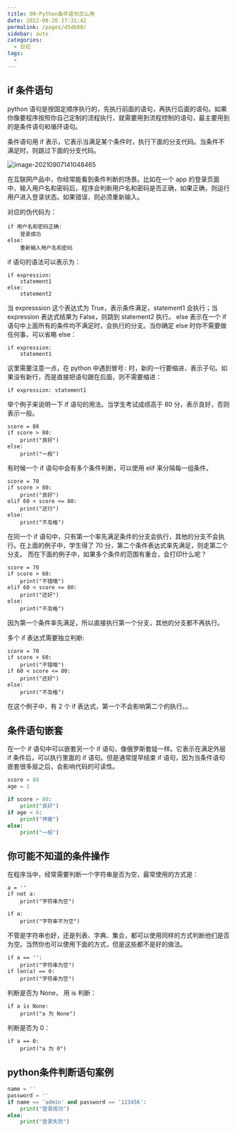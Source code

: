 ```yaml
---
title: 09-Python条件语句怎么用
date: 2022-08-26 17:31:42
permalink: /pages/d5db80/
sidebar: auto
categories:
  - 日记
tags:
  - 
---
```

## if 条件语句

python 语句是按固定顺序执行的，先执行前面的语句，再执行后面的语句。如果你像要程序按照你自己定制的流程执行，就需要用到流程控制的语句，最主要用到的是条件语句和循环语句。

  

条件语句用 if 表示，它表示当满足某个条件时，执行下面的分支代码。当条件不满足时，则跳过下面的分支代码。

![image-20210907141048465](https://yuztuchuang.oss-cn-beijing.aliyuncs.com/img/image-20210907141048465.png)

  

在互联网产品中，你经常能看到条件判断的场景。比如在一个 app 的登录页面中，输入用户名和密码后，程序会判断用户名和密码是否正确，如果正确，则运行用户进入登录状态。如果错误，则必须重新输入。



对应的伪代码为：

```
if 用户名和密码正确:
  	登录成功
else:
  	重新输入用户名和密码
```

  

if 语句的语法可以表示为：

```
if expression:
  	statement1
else:
  	statement2
```



当 expresssion 这个表达式为 True，表示条件满足，statement1 会执行；当 expression 表达式结果为 False，则跳到 statement2 执行。 else 表示在一个 if 语句中上面所有的条件均不满足时，会执行的分支。当你确定 else 时你不需要做任何事，可以省略 else：

```
if expression:
  	statement1
```

  

这里需要注意一点，在 python 中遇到冒号`:` 时，新的一行要缩进，表示子句。如果没有新行，而是直接把语句跟在后面，则不需要缩进：

```
if expression: statement1
```

  

举个例子来说明一下 if 语句的用法。当学生考试成绩高于 80 分，表示良好，否则表示一般。

```
score = 88
if score > 80:
  	print("良好")
else:
  	print("一般")
```

  

有时候一个 if 语句中会有多个条件判断，可以使用 elif 来分隔每一组条件。

```
score = 70
if score > 80:
  	print("良好")
elif 60 < score <= 80:
  	print("还行")
else:
  	print("不及格")
```

  

在同一个 if 语句中，只有第一个率先满足条件的分支会执行，其他的分支不会执行。在上面的例子中，学生得了 70 分，第二个条件表达式率先满足，则走第二个分支。 而在下面的例子中，如果多个条件的范围有重合，会打印什么呢？

```
score = 70
if score > 60:
  	print("不错哦")
elif 60 < score <= 80:
  	print("还好")
else:
  	print("不及格")
```

因为第一个条件率先满足，所以直接执行第一个分支，其他的分支都不再执行。

  

多个 if 表达式需要独立判断:

```
score = 70
if score > 60:
  	print("不错哦")
if 60 < score <= 80:
  	print("还好")
else:
  	print("不及格")
```

在这个例子中，有 2 个 if 表达式，第一个不会影响第二个的执行。。

  

## 条件语句嵌套

在一个 if 语句中可以嵌套另一个 if 语句，像俄罗斯套娃一样。它表示在满足外层 if 条件后，可以执行里面的 if 语句。但是通常提早结束 if 语句，因为当条件语句嵌套很多层之后，会影响代码的可读性。

```python
score = 88
age = 1

if score > 80:
	print("良好")
if age < 6:
	print("神童")
else:
	print("一般")
```


## 你可能不知道的条件操作

在程序当中，经常需要判断一个字符串是否为空，最常使用的方式是：

```
a = ''
if not a:
  	print("字符串为空")
  
if a:
  	print("字符串不为空")
```

  

不管是字符串也好，还是列表、字典、集合，都可以使用同样的方式判断他们是否为空。当然你也可以使用下面的方式，但是这些都不是好的做法。

```
if a == '':
  	print("字符串为空")
if len(a) == 0:
  	print("字符串为空")
```

  

判断是否为 None， 用 is 判断：

```
if a is None:
  	print("a 为 None")
```

  

判断是否为 0：

```
if a == 0:
  	print("a 为 0")
```

  

## python条件判断语句案例



```python
name = ''
password = ''
if name == 'admin' and password == '123456':
  	print("登录成功")
else:
  	print("登录失败")
```


